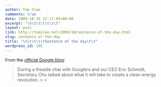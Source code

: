 ```yaml
---
author: Tom Slee
comments: true
date: 2009-10-26 22:17:03+00:00
excerpt: "\n\t\t\t\t\t\t"
layout: post
link: http://tomslee.net/2009/10/sentence-of-the-day.html
slug: sentence-of-the-day
title: "\n\t\t\t\tSentence of the day\t\t"
wordpress_id: 105
---
```



				

From the [official Google blog](http://googleblog.blogspot.com/2009/10/energy-secretary-chu-visits-googleplex.html):




<blockquote>During a fireside chat with Googlers and our CEO Eric Schmidt, Secretary Chu talked about what it will take to create a clean energy revolution.
> 
> </blockquote>


		
